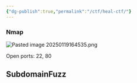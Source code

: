 ```yaml
---
{"dg-publish":true,"permalink":"/ctf/heal-ctf/"}
---
```



### Nmap 

![Pasted image 20250119164535.png](/img/user/Pasted%20image%2020250119164535.png)

Open ports: 22, 80

## SubdomainFuzz
